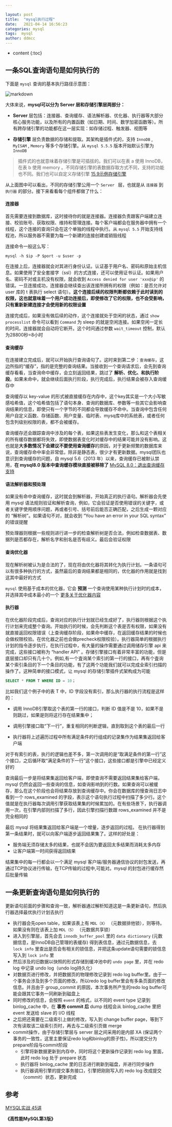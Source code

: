 ```yaml
---

layout: post
title:  "mysql执行过程"
date:   2021-04-14 16:56:23
categories: mysql
tags:  mysql
author: ddmcc
---
```


* content
{:toc}




## 一条SQL查询语句是如何执行的



下面是 `mysql` 查询的基本执行路径示意图：

![markdown](https://ddmcc-1255635056.file.myqcloud.com/40fd5017-8a29-4da8-bfe7-d3bb19ec0599.png)

大体来说，**mysql可以分为 Server 层和存储引擎层两部分：**

- **Server** 层包括：连接器、查询缓存、语法解析器、优化器、执行器等大部分核心服务功能，以及所有的内置函数（如日期、时间、数学加密函数等）。所有跨存储引擎的功能都在这一层实现：如存储过程、触发器、视图等

- **存储引擎** 层负责数据的存储和提取。其架构是插件式的，支持 `InnoDB` , `MyISAM` , `Memory` 等多个存储引擎。从 `mysql 5.5.5` 版本开始默认引擎为 `InnoDB`

  

> 插件式的也就意味着存储引擎是可插拔的。我们可以在表 a 使用 InnoDB，在表 b 使用 memory 。不同存储引擎的表数据存取方式不同，支持的功能也不同。我们也可以自定义存储引擎 [15.9示例存储引擎](http://www.searchdoc.cn/rdbms/mysql/dev.mysql.com/doc/refman/5.7/en/example-storage-engine.com.coder114.cn.html)



从上面图中可以看出，不同的存储引擎公用一个 `Server ` 层，也就是从 `连接器` 到 `执行器` 的部分。接下来看看每个组件都做了什么：



#### **连接器**

首先需要连接到数据库，这时接待你的就是连接器。连接器负责跟客户端建立连接、校验账号、获取权限、维持和管理连接。每个客户端都会在服务器中拥有一个线程，这个连接的查询只会在这个单独的线程中执行。从 `mysql 5.5` 开始支持线程池，所以服务器不需要为每一个新建的连接创建或销毁线程



连接命令一般这么写：

```shell
mysql -h $ip -P $port -u $user -p
```



在连接上后，连接器就会对其进行身份认证。认证基于用户名、密码和原始主机信息。如果使用了安全套接字（ssl）的方式连接，还可以使用证书认证。如果用户名、密码不对或主机没有权限，就会收到 `Access denied for user 'xxx@ip'` 的错误。一旦连接成功，连接器会继续查出该连接所拥有的权限（例如：是否允许对 user 库的 t 表执行 select 语句）。**这个连接后续的权限判断都依赖于此时读到的权限，这也就意味着一个用户成功连接后，即使修改了它的权限，也不会受影响，只有重新新建连接才会使用新的权限设置**



连接完成后，如果没有做后续的动作，这个连接就处于空闲的状态，通过 `show processlist` 命令可以看到 `Command` 为 sleep 的就是空闲连接。如果空闲一定长的时间，连接器就会自动将它断开。这个时间通过参数 `wait_timeout` 控制，默认为28800秒=8小时



#### **查询缓存**

在连接建立完成后，就可以开始执行查询语句了。这时来到第二步：`查询缓存`，这边所指的“缓存”，指的是完整的查询结果。当接收到一个查询请求后，会先到查询缓存看看，当查询命中缓存，会立刻返回结果，跳过了 **解析、优化、和执行阶段**。如果未命中，就会继续后面执行阶段，执行完成后，执行结果会被存入查询缓存中



查询缓存以 key-value 的形式被直接缓存在内存中，这个key其实是一个大小写敏感哈希值，这个哈希值包括了语句本身、查询的数据库、参数等一些其它会影响查询结果的信息，即使只有一个字节的不同都会导致缓存不命中。当查询中包含任何用户自定义函数、存储函数、用户变量、临时表、mysq库中的系统表，或者任何包含列级别权限的表，都不会被缓存。



查询缓存还会跟踪查询中涉及的每个表，如果这些表发生变化，那么和这个表相关的所有缓存数据都将失效，即使数据表变化时对缓存中的结果可能并没有影响。这也就是**大多数情况下会建议不要使用查询缓存**的原因，对于更新频繁的数据库来说，查询缓存命中率会非常低，除非是静态表，很少才有更新数据。mysql团队也意识到查询缓存的问题，自 mysql 5.6（2013 年）以来，查询缓存已被默认禁用，**在 mysql8.0 版本中查询缓存模块直接被移除了** [MySQL 8.0：退出查询缓存支持](https://mysqlserverteam.com/mysql-8-0-retiring-support-for-the-query-cache/)



#### **语法解析器和预处理**



如果没有命中查询缓存，这时就会到解析器，开始真正的执行语句。解析器会先使用 mysql 语法规则验证和解析查询，例如，它会验证是否使用错误的关键字，或者关键字使用顺序问题，再或者引号、括号前后能否正确匹配，之后生成一颗对应的 “解析树”。如果语句不对，就会收到 “You have an error in your SQL syntax” 的错误提醒

预处理器则根据一些规则进行进一步的检查解析树是否合法，例如检查数据表、数据列是否都存在，解析名字和别名是否有歧义。最后会验证权限



#### **查询优化器**



现在解析树被认为是合法的了，现在将由优化器将其转化为执行计划。一条语句可以有很多种执行的方式，虽然最后的查询结果都是相同的，优化器的作用就是找到这其中最好的方式



`mysql` 使用基于成本的优化器，它会 **预测** 一个查询使用某种执行计划时的成本，并选择其中成本最小的一个 [更多关于优化器内容](todo)



#### **执行器**



在优化器阶段完成后，查询对应的执行计划就已经生成好了，执行器则根据这个执行计划来完成整个查询。开始执行的时候，会先判断这个表是否有权限，如果没有就直接返回权限错误（上查询缓存阶段，如果命中缓存，在返回缓存结果的时候也会做权限校验。在优化器之前也会做precheck权限校验）。执行器简单的根据执行计划的指令逐步执行，在执行过程中，有大量的操作需要通过调用储存引擎 api 来完成，这些接口被称为 “handler API" 。存储引擎接口有着非常丰富的功能，但是底层接口却只有几十个。例如,有一个査询某个索引的第一行的接口，再有个査询某个索引条目的下一个条目的功能，有了这两个功能我们就可以完成全索引扫描的操作了。这种简单的接口模式，让  mysql 的存储引擎插件式架构成为可能



```sql
SELECT * FROM T WHERE ID = 10；
```



比如我们这个例子中的表 T 中，ID 字段没有索引，那么执行器的执行流程是这样的：

- 调用 InnoDB引擎取这个表的第一行的接口，判断 ID 值是不是 10，如果不是则跳过，如果是则将这行存在结果集中；

- 调用引擎接口取“下一行”，重复相同的判断逻辑，直到取到这个表的最后一行

- 执行器将上述遍历过程中所有满足条件的行组成的记录集作为结果集返回给客户端

  

对于有索引的表，执行的逻辑也差不多，第一次调用的是“取满足条件的第一行”这个接口，之后循环取“满足条件的下一行”这个接口，这些接口都是引擎中已经定义好的



查询最后一步是将结果集返回给客户端，即使查询不需要返回结果集给客户端，mysql 仍然会返回一些查询的信息，如查询影响到的行数。如果查询可以被缓存，那么在这个阶段也会将结果存放到查询缓存中。你会在数据库的慢查询日志中看到一个 rows_examined 的字段，表示这个语句执行过程中扫描了多少行。这个值就是在执行器每次调用引擎获取结果集的时候累加的。在有些场景下，执行器调用一次，在引擎内部则扫描了多行，因此引擎扫描行数跟 rows_examined 并不是完全相同的

最后 mysql 将结果集返回给客户端是一个增量，逐步返回的过程。 在执行器得到第一条结果时，就可以向客户端逐步返回结果集了。这样的好处是：

- 服务端无须存储太多的结果，也就不会因为要返回太多结果而消耗太多内存
- 让客户端第一时间获得返回结果



结果集中的每一行都会以一个满足 mysql 客户端/服务器通信协议的封包发送，再通过TCP协议进行传输，在TCP传输的过程中,可能对。mysql 的封包进行缓存然后批量传输



## 一条更新查询语句是如何执行的

更新语句前面的步骤和查询一致，解析器通过解析知道这是一条更新语句，然后执行器选择最优执行计划去执行



- 执行器会先open table，如果该表上有 `MDL（X）` （元数据排他锁），则等待。如果没有则在该表上加 `MDL（S）` （元数据共享锁）
- 进入到引擎层，首先会去 `innodb_buffer_pool` 里的 `data dictionary` (元数据信息，是InnoDB自己管理的表缓存) 得到表信息，通过元数据信息，去 `lock info` 里查出是否会有相关的锁信息，并把这条update语句需要的锁信息写入到 `lock info` 里
- 然后涉及的旧数据以快照的形式存储到缓冲池中的 `undo page` 里，并在 redo log 中记录 undo log（undo log持久化）
- 对数据页进行修改，并把数据页的物理修改记录到 redo log buffer里。由于一个事务会涉及到多个页面的修改，所以redo log buffer里会有多条页面的修改信息。并且由于 group_commit 的原因，本次事务所产生的redo log buffer可能会跟其它事务一同刷新到磁盘上
- 同时修改的信息，会按照 `event` 的格式，以不同的 event type 记录到 binlog_cache 中，在 **事务 commit 后** dump 线程会从 binlog_cache 里把 event 发送给 slave 的 I/O 线程
- 之后把还需要在二级索引上做的修改，写入到 change buffer page，等到下次有读取该二级索引页时，再去与二级索引页做 merge
- commit操作，由于存储引擎层与 server 层之间采用的是内部 XA (保证两个事务的一致性，这里主要保证redo log和binlog的原子性)，所以提交分为prepare阶段与commit阶段
  - 引擎将新数据更新到内存中，同时将这个更新操作记录到 redo log 里面，此时 redo log 处于 prepare 状态
  - 执行器将 binlog_cache 里的日志进行刷新到磁盘，并进行同步操作
  - 执行器调用引擎的提交事务接口，引擎把刚刚写入的 redo log 改成提交（commit）状态，更新完成






## **参考**

[MYSQL实战 45讲](https://time.geekbang.org/column/article/68319) 

**《高性能MySQL第3版》**

